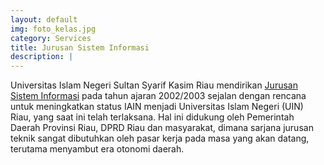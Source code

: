 ```yaml
---
layout: default
img: foto_kelas.jpg
category: Services
title: Jurusan Sistem Informasi
description: |
---
```

Universitas Islam Negeri Sultan Syarif Kasim Riau mendirikan [Jurusan Sistem Informasi](http://sif.uin-suska.ac.id/) pada tahun ajaran 2002/2003 sejalan dengan rencana untuk meningkatkan status IAIN menjadi Universitas Islam Negeri (UIN) Riau, yang saat ini telah terlaksana. Hal ini didukung oleh Pemerintah Daerah Provinsi Riau, DPRD Riau dan masyarakat, dimana sarjana jurusan teknik sangat dibutuhkan oleh pasar kerja pada masa yang akan datang, terutama menyambut era otonomi daerah.

